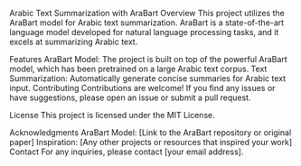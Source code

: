 

Arabic Text Summarization with AraBart
Overview
This project utilizes the AraBart model for Arabic text summarization. AraBart is a state-of-the-art language model developed for natural language processing tasks, and it excels at summarizing Arabic text.

Features
AraBart Model: The project is built on top of the powerful AraBart model, which has been pretrained on a large Arabic text corpus.
Text Summarization: Automatically generate concise summaries for Arabic text input.
Contributing
Contributions are welcome! If you find any issues or have suggestions, please open an issue or submit a pull request.

License
This project is licensed under the MIT License.

Acknowledgments
AraBart Model: [Link to the AraBart repository or original paper]
Inspiration: [Any other projects or resources that inspired your work]
Contact
For any inquiries, please contact [your email address].
